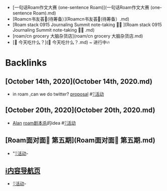 - [一句话Roam作文大赛 (one-sentence Roam)](一句话Roam作文大赛 (one-sentence Roam).md)
- [Roamcn书友荟🥝(待筹备）](Roamcn书友荟🥝(待筹备）.md)
- [Roam stack 0915 Journaling Summit note-taking 🏄‍♀️ ](Roam stack 0915 Journaling Summit note-taking 🏄‍♀️ .md)
- [roam/cn grocery 大脑杂货店](roam/cn grocery 大脑杂货店.md)
- [🍚 今天吃什么？](🍚 今天吃什么？.md) ~ 进行中🔥

# Backlinks
## [October 14th, 2020](October 14th, 2020.md)
- in roam ,can we do twitter? [proposal](proposal.md) #[⍢活动](⍢活动.md)

## [October 20th, 2020](October 20th, 2020.md)
- [Alan](Alan.md) [roam剧本杀](roam剧本杀.md)的idea #[⍢活动](⍢活动.md)

## [Roam面对面🍜 第五期](Roam面对面🍜 第五期.md)
- "[⍢活动](⍢活动.md)-

## [ℹ︎内容导航页](ℹ︎内容导航页.md)
- [⍢活动](⍢活动.md)-

